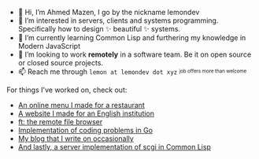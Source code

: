 - 👋 Hi, I’m Ahmed Mazen, I go by the nickname lemondev
- 👀 I’m interested in servers, clients and systems programming. Specifically how to design ✨ beautiful ✨ systems.
- 🌱 I’m currently learning Common Lisp and furthering my knowledge in Modern JavaScript
- 💞️ I’m looking to work **remotely** in a software team. Be it on open source or closed source projects.
- 📫 Reach me through `lemon at lemondev dot xyz` <sup><sub>job offers more than welcome</sup></sub>

For things I've worked on, check out:
- [An online menu I made for a restaurant](https://ff.lemondev.xyz)
- [A website I made for an English institution](https://a2zenglishyemen.com)
- [ft: the remote file browser](https://github.com/lemondevxyz/ft)
- [Implementation of coding problems in Go](https://github.com/lemondevxyz/dailycodingproblem.com)
- [My blog that I write on occasionally](https://lemondev.xyz)
- [And lastly, a server implementation of scgi in Common Lisp](https://github.com/lemondevxyz/cl-scgi)

<!---
lemondevxyz/lemondevxyz is a ✨ special ✨ repository because its `README.md` (this file) appears on your GitHub profile.
You can click the Preview link to take a look at your changes.
--->
